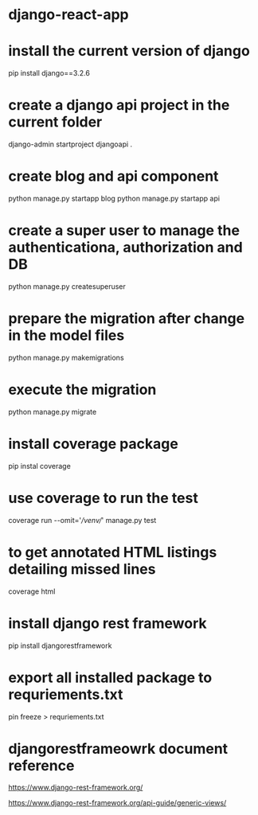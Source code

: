 # django-react-app

# install the current version of django
pip install django==3.2.6
# create a django api project in the current folder 
django-admin startproject djangoapi .

# create blog and api component
python manage.py startapp blog
python manage.py startapp api

# create a super user to manage the authenticationa, authorization and DB
python manage.py createsuperuser

# prepare the migration after change in the model files
python manage.py makemigrations 

# execute the migration
python manage.py migrate

# install coverage package
pip instal coverage

# use coverage to run the test
coverage run --omit='*/venv/*' manage.py test

# to get annotated HTML listings detailing missed lines
coverage html

# install django rest framework
pip install djangorestframework

# export all installed package to requriements.txt
pin freeze > requriements.txt

# djangorestframeowrk document reference
https://www.django-rest-framework.org/

https://www.django-rest-framework.org/api-guide/generic-views/

